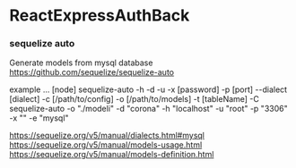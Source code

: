 # ReactExpressAuthBack


### sequelize auto
Generate models from mysql database
https://github.com/sequelize/sequelize-auto

example   ...
[node] sequelize-auto -h <host> -d <database> -u <user> -x [password] -p [port]  --dialect [dialect] -c [/path/to/config] -o [/path/to/models] -t [tableName] -C
sequelize-auto -o "./modeli" -d "corona" -h "localhost" -u "root" -p "3306" -x "" -e "mysql"

https://sequelize.org/v5/manual/dialects.html#mysql
https://sequelize.org/v5/manual/models-usage.html
https://sequelize.org/v5/manual/models-definition.html

